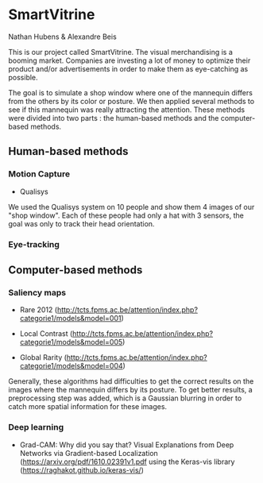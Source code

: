 # SmartVitrine
Nathan Hubens & Alexandre Beis


This is our project called SmartVitrine. The visual merchandising is a booming market. Companies are investing a lot of money to optimize their product and/or advertisements in order to make them as eye-catching as possible.

The goal is to simulate a shop window where one of the mannequin differs from the others by its color or posture. We then applied several methods to see if this mannequin was really attracting the attention. These methods were divided into two parts : the human-based methods and the computer-based methods.


## Human-based methods

### Motion Capture

* Qualisys

We used the Qualisys system on 10 people and show them 4 images of our "shop window". Each of these people had only a hat with 3 sensors, the goal was only to track their head orientation.


### Eye-tracking




## Computer-based methods

### Saliency maps


* Rare 2012 (http://tcts.fpms.ac.be/attention/index.php?categorie1/models&model=001)

* Local Contrast (http://tcts.fpms.ac.be/attention/index.php?categorie1/models&model=005)

* Global Rarity (http://tcts.fpms.ac.be/attention/index.php?categorie1/models&model=004)

Generally, these algorithms had difficulties to get the correct results on the images where the mannequin differs by its posture. To get better results, a preprocessing step was added, which is a Gaussian blurring in order to catch more spatial information for these images.

### Deep learning

* Grad-CAM: Why did you say that? Visual Explanations from Deep Networks via Gradient-based Localization (https://arxiv.org/pdf/1610.02391v1.pdf using the Keras-vis library (https://raghakot.github.io/keras-vis/)



